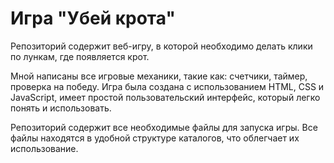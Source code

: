 # Игра "Убей крота"
Репозиторий содержит веб-игру, в которой необходимо делать клики по лункам, где появляется крот.

Мной написаны все игровые механики, такие как: счетчики, таймер, проверка на победу. Игра была создана с использованием HTML, CSS и JavaScript, имеет простой пользовательский интерфейс, который легко понять и использовать.

Репозиторий содержит все необходимые файлы для запуска игры. Все файлы находятся в удобной структуре каталогов, что облегчает их использование.
